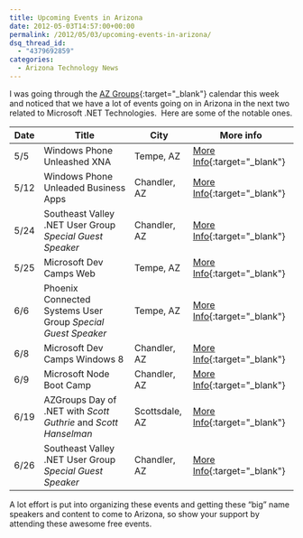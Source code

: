 ```yaml
---
title: Upcoming Events in Arizona
date: 2012-05-03T14:57:00+00:00
permalink: /2012/05/03/upcoming-events-in-arizona/
dsq_thread_id:
  - "4379692859"
categories:
  - Arizona Technology News
---
```

I was going through the [AZ Groups](http://www.azgroups.com){:target="_blank"} calendar this week and noticed that we have a lot of events going on in Arizona in the next two related to Microsoft .NET Technologies.  Here are some of the notable ones.

|Date|Title|City|More info|
|--- |--- |--- |--- |
|5/5|Windows Phone Unleashed XNA|Tempe, AZ|[More Info](http://www.winphoneunleashed.com/register?ticketType=49ec85c5-afc2-4c92-91c4-cd73af3a9453){:target="_blank"}|
|5/12|Windows Phone Unleaded Business Apps|Chandler, AZ|[More Info](http://www.winphoneunleashed.com/register?ticketType=0dd86188-b195-4c30-9285-969d81a89e18){:target="_blank"}|
|5/24|Southeast Valley .NET User Group _Special Guest Speaker_|Chandler, AZ|[More Info](http://sevdnug.org/Events/All/SEVDNUG_May_2012_Meeting_-_Intro_to_Prism.aspx){:target="_blank"}|
|5/25|Microsoft Dev Camps Web|Tempe, AZ|[More Info](https://msevents.microsoft.com/CUI/EventDetail.aspx?EventID=1032506738&culture=en-us){:target="_blank"}|
|6/6|Phoenix Connected Systems User Group _Special Guest Speaker_|Tempe, AZ|[More Info](http://pcsug.org/Home/Events){:target="_blank"}|
|6/8|Microsoft Dev Camps Windows 8|Chandler, AZ|[More Info](https://msevents.microsoft.com/CUI/EventDetail.aspx?EventID=1032507678&Culture=en-US){:target="_blank"}|
|6/9|Microsoft Node Boot Camp|Chandler, AZ|[More Info](http://www.eventbrite.com/org/1908684919){:target="_blank"}|
|6/19|AZGroups Day of .NET with _Scott Guthrie_ and _Scott Hanselman_|Scottsdale, AZ|[More Info](http://azgroups.eventday.com){:target="_blank"}|
|6/26|Southeast Valley .NET User Group _Special Guest Speaker_|Chandler, AZ|[More Info](http://sevdnug.org/events/all/SEVDNUG_June_2012_Meeting.aspx){:target="_blank"}|

A lot effort is put into organizing these events and getting these “big” name speakers and content to come to Arizona, so show your support by attending these awesome free events.
